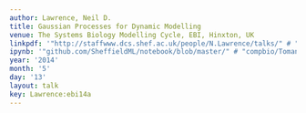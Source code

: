 ```yaml
---
author: Lawrence, Neil D.
title: Gaussian Processes for Dynamic Modelling
venue: The Systems Biology Modelling Cycle, EBI, Hinxton, UK
linkpdf: '"http://staffwww.dcs.shef.ac.uk/people/N.Lawrence/talks/" # "gp_ebi.pdf"'
ipynb: '"github.com/SheffieldML/notebook/blob/master/" # "compbio/TomancakDataWithGPy.ipynb"'
year: '2014'
month: '5'
day: '13'
layout: talk
key: Lawrence:ebi14a
---
```

